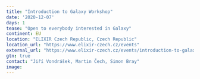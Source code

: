 ```yaml
---
title: "Introduction to Galaxy Workshop"
date: '2020-12-07'
days: 1
tease: "Open to everybody interested in Galaxy"
continent: EU
location: "ELIXIR Czech Republic, Czech Republic"
location_url: "https://www.elixir-czech.cz/events"
external_url: "https://www.elixir-czech.cz/events/introduction-to-galaxy-online-workshop-dec-2020"
gtn: true
contact: "Jiří Vondrášek, Martin Čech, Simon Bray"
image: 
---
```


